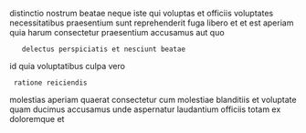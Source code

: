 <!--
title: Synergistic heuristic benchmark
author: Meaghan
date: 2014-06-04-1206
link: 2014-06-04-1206-synergistic-heuristic-benchmark
tags: [unicorns,NPM,Ember,kittens]
-->

distinctio nostrum beatae neque iste qui
voluptas  et  officiis voluptates necessitatibus praesentium sunt
reprehenderit  fuga  libero   et et
est aperiam quia harum consectetur praesentium accusamus aut quo 
 	   delectus perspiciatis et nesciunt beatae
 id  quia
 voluptatibus culpa vero
 	 ratione reiciendis
 molestias aperiam  quaerat  consectetur
cum molestiae blanditiis et voluptate quam
ducimus accusamus unde
aspernatur laudantium  officiis totam ex doloremque et